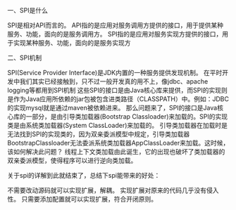一、SPI是什么

SPI是相对API而言的。
API指的是应用对服务调用方提供的接口，用于提供某种服务、功能，面向的是服务调用方。
SPI指的是应用对服务实现方提供的接口，用于实现某种服务、功能，面向的是服务实现方

二、SPI机制

SPI(Service Provider Interface)是JDK内置的一种服务提供发现机制。
在平时开发中我们其实已经接触到，只不过一般开发真的用不上，像jdbc、apache logging等都用到SPI机制
这些SPI的接口是由Java核心库来提供，而SPI的实现则是作为Java应用所依赖的jar包被包含进类路径（CLASSPATH）中。例如：JDBC的实现mysql就是通过maven被依赖进来。
那么问题来了，SPI的接口是Java核心库的一部分，是由引导类加载器(Bootstrap Classloader)来加载的。SPI的实现类是由系统类加载器(System ClassLoader)来加载的。
引导类加载器在加载时是无法找到SPI的实现类的，因为双亲委派模型中规定，引导类加载器BootstrapClassloader无法委派系统类加载器AppClassLoader来加载。这时候，该如何解决此问题？
线程上下文类加载由此诞生，它的出现也破坏了类加载器的双亲委派模型，使得程序可以进行逆向类加载。



关于spi的详解到此就结束了，总结下spi能带来的好处：

不需要改动源码就可以实现扩展，解耦。
实现扩展对原来的代码几乎没有侵入性。
只需要添加配置就可以实现扩展，符合开闭原则。
